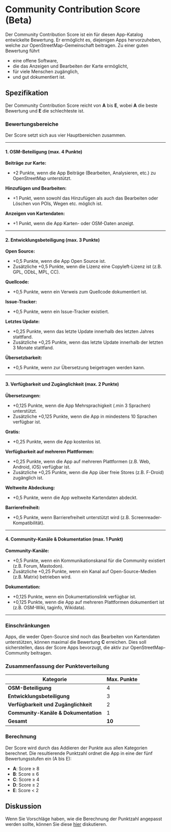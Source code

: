 # Community Contribution Score (Beta)

Der Community Contribution Score ist ein für diesen App-Katalog entwickelte Bewertung.
Er ermöglicht es, diejenigen Apps hervorzuheben, welche zur OpenStreetMap-Gemeinschaft beitragen.
Zu einer guten Bewertung führt

- eine offene Software,
- die das Anzeigen und Bearbeiten der Karte ermöglicht,
- für viele Menschen zugänglich,
- und gut dokumentiert ist.

## Spezifikation

Der Community Contribution Score reicht von **A** bis **E**, wobei **A** die beste Bewertung und **E** die schlechteste ist.

### Bewertungsbereiche

Der Score setzt sich aus vier Hauptbereichen zusammen.

---

#### 1. OSM-Beteiligung (max. 4 Punkte)

**Beiträge zur Karte:**

- +2 Punkte, wenn die App Beiträge (Bearbeiten, Analysieren, etc.) zu OpenStreetMap unterstützt.

**Hinzufügen und Bearbeiten:**

- +1 Punkt, wenn sowohl das Hinzufügen als auch das Bearbeiten oder Löschen von POIs, Wegen etc. möglich ist.

**Anzeigen von Kartendaten:**

- +1 Punkt, wenn die App Karten- oder OSM-Daten anzeigt.

---

#### 2. Entwicklungsbeteiligung (max. 3 Punkte)

**Open Source:**

- +0,5 Punkte, wenn die App Open Source ist.
- Zusätzliche +0,5 Punkte, wenn die Lizenz eine Copyleft-Lizenz ist (z.B. GPL, ODbL, MPL, CC).

**Quellcode:**

- +0,5 Punkte, wenn ein Verweis zum Quellcode dokumentiert ist.

**Issue-Tracker:**

- +0,5 Punkte, wenn ein Issue-Tracker existiert.

**Letztes Update:**

- +0,25 Punkte, wenn das letzte Update innerhalb des letzten Jahres stattfand.
- Zusätzliche +0,25 Punkte, wenn das letzte Update innerhalb der letzten 3 Monate stattfand.

**Übersetzbarkeit:**

- +0,5 Punkte, wenn zur Übersetzung beigetragen werden kann.

---

#### 3. Verfügbarkeit und Zugänglichkeit (max. 2 Punkte)

**Übersetzungen:**

- +0,125 Punkte, wenn die App Mehrsprachigkeit (.min 3 Sprachen) unterstützt.
- Zusätzliche +0,125 Punkte, wenn die App in mindestens 10 Sprachen verfügbar ist.

**Gratis:**

- +0,25 Punkte, wenn die App kostenlos ist.

**Verfügbarkeit auf mehreren Plattformen:**

- +0,25 Punkte, wenn die App auf mehreren Plattformen (z.B. Web, Android, iOS) verfügbar ist.
- Zusätzliche +0,25 Punkte, wenn die App über freie Stores (z.B. F-Droid) zugänglich ist.

**Weltweite Abdeckung:**

- +0,5 Punkte, wenn die App weltweite Kartendaten abdeckt.

**Barrierefreiheit:**

- +0,5 Punkte, wenn Barrierefreiheit unterstützt wird (z.B. Screenreader-Kompatibilität).

---

#### 4. Community-Kanäle & Dokumentation (max. 1 Punkt)

**Community-Kanäle:**

- +0,5 Punkte, wenn ein Kommunikationskanal für die Community existiert (z.B. Forum, Mastodon).
- Zusätzliche +0,25 Punkte, wenn ein Kanal auf Open-Source-Medien (z.B. Matrix) betrieben wird.

**Dokumentation:**

- +0,125 Punkte, wenn ein Dokumentationslink verfügbar ist.
- +0,125 Punkte, wenn die App auf mehreren Plattformen dokumentiert ist (z.B. OSM-Wiki, taginfo, Wikidata).

---

### Einschränkungen

Apps, die weder Open-Source sind noch das Bearbeiten von Kartendaten unterstützen, können maximal die Bewertung **C** erreichen. Dies soll sicherstellen, dass der Score Apps bevorzugt, die aktiv zur OpenStreetMap-Community beitragen.

### Zusammenfassung der Punkteverteilung

| Kategorie                            | Max. Punkte |
| ------------------------------------ | ----------- |
| **OSM-Beteiligung**                  | 4           |
| **Entwicklungsbeteiligung**          | 3           |
| **Verfügbarkeit und Zugänglichkeit** | 2           |
| **Community-Kanäle & Dokumentation** | 1           |
| **Gesamt**                           | **10**      |

### Berechnung

Der Score wird durch das Addieren der Punkte aus allen Kategorien berechnet. Die resultierende Punktzahl ordnet die App in eine der fünf Bewertungsstufen ein (A bis E):

- **A**: Score ≥ 8
- **B**: Score ≥ 6
- **C**: Score ≥ 4
- **D**: Score ≥ 2
- **E**: Score < 2

## Diskussion

Wenn Sie Vorschläge haben, wie die Berechnung der Punktzahl angepasst werden sollte, können Sie diese [hier](https://github.com/ToastHawaii/osm-apps-catalog/discussions/123) diskutieren.
